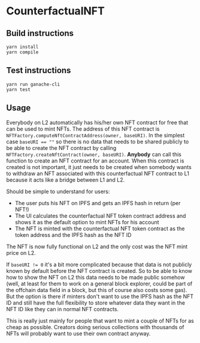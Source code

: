 # CounterfactualNFT

## Build instructions

```
yarn install
yarn compile
```

## Test instructions

```
yarn run ganache-cli
yarn test
```

## Usage

Everybody on L2 automatically has his/her own NFT contract for free that can be used to mint NFTs. The address of this NFT contract is `NFTFactory.computeNftContractAddress(owner, baseURI)`. In the simplest case `baseURI == ""` so there is no data that needs to be shared publicly to be able to create the NFT contract by calling `NFTFactory.createNftContract(owner, baseURI)`. **Anybody** can call this function to create an NFT contract for an account. When this contract is created is not important, it just needs to be created when somebody wants to withdraw an NFT associated with this counterfactual NFT contract to L1 because it acts like a bridge between L1 and L2.

Should be simple to understand for users:
- The user puts his NFT on IPFS and gets an IPFS hash in return (per NFT!)
- The UI calculates the counterfactual NFT token contract address and shows it as the default option to mint NFTs for his account
- The NFT is minted with the counterfactual NFT token contract as the token address and the IPFS hash as the NFT ID

The NFT is now fully functional on L2 and the only cost was the NFT mint price on L2.

If `baseURI != 0` it's a bit more complicated because that data is not publicly known by default before the NFT contract is created. So to be able to know how to show the NFT on L2 this data needs to be made public somehow (well, at least for them to work on a general block explorer, could be part of the offchain data field in a block, but this of course also costs some gas). But the option is there if minters don't want to use the IPFS hash as the NFT ID and still have the full flexibility to store whatever data they want in the NFT ID like they can in normal NFT contracts.

This is really just mainly for people that want to mint a couple of NFTs for as cheap as possible. Creators doing serious collections with thousands of NFTs will probably want to use their own contract anyway.
